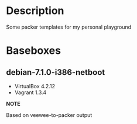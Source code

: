 Description
===========

Some packer templates for my personal playground

Baseboxes
=========

## debian-7.1.0-i386-netboot

* VirtualBox 4.2.12
* Vagrant 1.3.4

**NOTE**

Based on veewee-to-packer output
